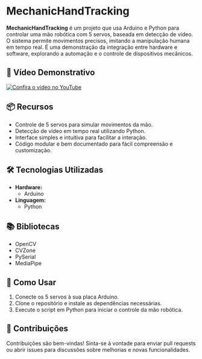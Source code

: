 # MechanicHandTracking

**MechanicHandTracking** é um projeto que usa Arduino e Python para controlar uma mão robótica com 5 servos, baseada em detecção de vídeo. O sistema permite movimentos precisos, imitando a manipulação humana em tempo real. É uma demonstração da integração entre hardware e software, explorando a automação e o controle de dispositivos mecânicos.

## 🎥 Vídeo Demonstrativo
[![Confira o vídeo no YouTube](https://i.ibb.co/yFwN7DN/Whats-App-Image-2024-10-20-at-15-51-29.jpg)](https://youtu.be/Ac7zUeninqw)

## 📦 Recursos
- Controle de 5 servos para simular movimentos da mão.
- Detecção de vídeo em tempo real utilizando Python.
- Interface simples e intuitiva para facilitar a interação.
- Código modular e bem documentado para fácil compreensão e customização.

## 🛠️ Tecnologias Utilizadas
- **Hardware:**
  - Arduino
- **Linguagem:**
  - Python

## 📚 Bibliotecas
- OpenCV
- CVZone
- PySerial
- MediaPipe

## 🚀 Como Usar
1. Conecte os 5 servos à sua placa Arduino.
2. Clone o repositório e instale as dependências necessárias.
3. Execute o script em Python para iniciar o controle da mão robótica.

## 🤝 Contribuições
Contribuições são bem-vindas! Sinta-se à vontade para enviar pull requests ou abrir issues para discussões sobre melhorias e novas funcionalidades.

